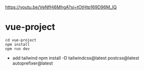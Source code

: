 https://youtu.be/VeNfHj6MhgA?si=tOtHtp169D96M_IQ

# vue-project

    cd vue-project
    npm install
    npm run dev

- add tailwind
  npm install -D tailwindcss@latest postcss@latest autoprefixer@latest
